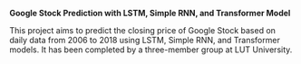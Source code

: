 **Google Stock Prediction with LSTM, Simple RNN, and Transformer Model**

This project aims to predict the closing price of Google Stock based on daily data from 2006 to 2018 using LSTM, Simple RNN, and Transformer models. 
It has been completed by a three-member group at LUT University.
